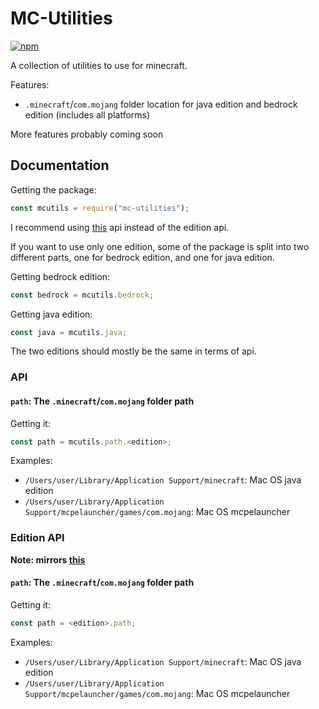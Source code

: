 # MC-Utilities

[![npm](https://img.shields.io/npm/v/mc-utilities?style=flat-square)](https://www.npmjs.com/package/mc-utilities)

A collection of utilities to use for minecraft.

Features:

-   `.minecraft`/`com.mojang` folder location for java edition and bedrock edition (includes all platforms)

More features probably coming soon

## Documentation

Getting the package:

```js
const mcutils = require("mc-utilities");
```

I recommend using [this](#api) api instead of the edition api.

If you want to use only one edition, some of the package is split into two different parts, one for bedrock edition, and
one for java edition.

Getting bedrock edition:

```js
const bedrock = mcutils.bedrock;
```

Getting java edition:

```js
const java = mcutils.java;
```

The two editions should mostly be the same in terms of api.

### API

#### `path`: The `.minecraft`/`com.mojang` folder path

Getting it:

```js
const path = mcutils.path.<edition>;
```

Examples:

-   `/Users/user/Library/Application Support/minecraft`: Mac OS java edition
-   `/Users/user/Library/Application Support/mcpelauncher/games/com.mojang`: Mac OS mcpelauncher

### Edition API

**Note: mirrors [this](#api)**

#### `path`: The `.minecraft`/`com.mojang` folder path

Getting it:

```js
const path = <edition>.path;
```

Examples:

-   `/Users/user/Library/Application Support/minecraft`: Mac OS java edition
-   `/Users/user/Library/Application Support/mcpelauncher/games/com.mojang`: Mac OS mcpelauncher
